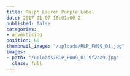 ```yaml
---
title: Ralph Lauren Purple Label
date: 2017-01-07 18:01:00 Z
published: false
categories:
- advertising
position: 68
thumbnail_image: "/uploads/RLP_FW09_01.jpg"
images:
- path: "/uploads/RLP_FW09_01-9f2aa9.jpg"
  class: full
---
```


